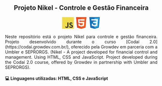 <h2 align="center"> Projeto Nikel - Controle e Gestão Financeira </h2> 
<div align="center">
<img width="40" src="https://raw.githubusercontent.com/devicons/devicon/master/icons/javascript/javascript-original.svg"> <img width="40" src="https://raw.githubusercontent.com/devicons/devicon/master/icons/html5/html5-original.svg"> <img width="40" src="https://raw.githubusercontent.com/devicons/devicon/master/icons/css3/css3-original.svg">
</div>

<p align="justify"> Neste repositório está o projeto Nikel para controle e gestão financeira. Projeto desenvolvido durante o curso [Codaí 2.0](https://codai.growdev.com.br/), oferecido pela Growdev em parceria com a Umbler e SEPRORGS. (Nikel - A project developed for financial control and management. Using HTML, CSS and JavaScript. Project developed during the Codaí 2.0 course, offered by Growdev in partnership with Umbler and SEPRORGS). </p>

#### 💻 Linguagens utilizadas: HTML, CSS e JavaScript

